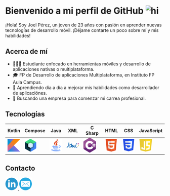 # Bienvenido a mi perfil de GitHub <img src="https://user-images.githubusercontent.com/1303154/88677602-1635ba80-d120-11ea-84d8-d263ba5fc3c0.gif" width="28px" alt="hi">

¡Hola! Soy Joel Pérez, un joven de 23 años con pasión en aprender nuevas tecnologías de desarrollo móvil. ¡Déjame contarte un poco sobre mí y mis habilidades!

## Acerca de mí
- 👨🏻‍💻 Estudiante enfocado en herramientas móviles y desarrollo de aplicaciones nativas o multiplataforma.
- 🎓 FP de Desarrollo de aplicaciones Multiplataforma, en Instituto FP Aula Campus.
- 🚀 Aprendiendo día a día a mejorar mis habilidades como desarrollador de aplicaciónes.
- 🏢 Buscando una empresa para comenzar mi carrea profesional.

## Tecnologías

| Kotlin | Compose | Java | XML | C Sharp | HTML | CSS | JavaScript |
|--------|---------|------|-----|---------|------|-----|------------|
|<img src="https://github.com/JoelPMrz/Portafolio/raw/main/img/Logo-Kotlin.png" width="40px" alt="Kotlin"> | <img src="https://github.com/JoelPMrz/Portafolio/raw/main/img/Lodo-compose.png" width="40px" alt="Compose"> | <img src="https://github.com/JoelPMrz/Portafolio/raw/main/img/Logo-Java.png" width="40px" alt="Java"> | <img src="https://github.com/JoelPMrz/Portafolio/raw/main/img/xml.png" width="40px" alt="XML"> | <img src="https://github.com/JoelPMrz/Portafolio/blob/main/img/Icono%20csharp.png" width="40px" alt="C Sharp"> | <img src="https://github.com/JoelPMrz/Portafolio/raw/main/img/Logo-HTML5.png" width="40px" alt="HTML"> | <img src="https://github.com/JoelPMrz/Portafolio/raw/main/img/Logo-CSS3.png" width="40px" alt="CSS"> | <img src="https://github.com/JoelPMrz/Portafolio/raw/main/img/Logo-js.png" width="40px" alt="JavaScript"> |

## Contacto
<a href="https://www.linkedin.com/in/joel-p%C3%A9rez-mart%C3%ADnez-9925051b2/">
    <img src="https://github.com/JoelPMrz/Portafolio/blob/main/img/Icono%20Linkedin.png" width="40" alt="Linkedin Badge">
</a>
<a href="mailto:joelperezmartinez01@gmail.com"> 
    <img src="https://github.com/JoelPMrz/Portafolio/blob/main/img/Icono%20Correo.png" width="40" alt="Gmail Badge">
</a>
